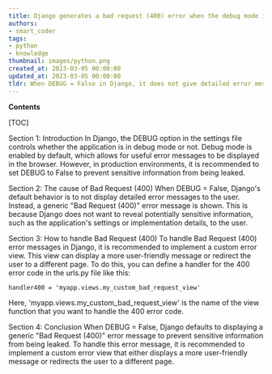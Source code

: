 ```yaml
---
title: Django generates a bad request (400) error when the debug mode is set to false
authors:
- smart_coder
tags:
- python
- knowledge
thumbnail: images/python.png
created_at: 2023-03-05 00:00:00
updated_at: 2023-03-05 00:00:00
tldr: When DEBUG = False in Django, it does not give detailed error messages and instead gives a generic `Bad Request (400)` error.
---
```


**Contents**

[TOC]

Section 1: Introduction
In Django, the DEBUG option in the settings file controls whether the application is in debug mode or not. Debug mode is enabled by default, which allows for useful error messages to be displayed in the browser. However, in production environments, it is recommended to set DEBUG to False to prevent sensitive information from being leaked.

Section 2: The cause of Bad Request (400)
When DEBUG = False, Django's default behavior is to not display detailed error messages to the user. Instead, a generic "Bad Request (400)" error message is shown. This is because Django does not want to reveal potentially sensitive information, such as the application's settings or implementation details, to the user.

Section 3: How to handle Bad Request (400)
To handle Bad Request (400) error messages in Django, it is recommended to implement a custom error view. This view can display a more user-friendly message or redirect the user to a different page. To do this, you can define a handler for the 400 error code in the urls.py file like this:

```
handler400 = 'myapp.views.my_custom_bad_request_view'
```

Here, 'myapp.views.my_custom_bad_request_view' is the name of the view function that you want to handle the 400 error code. 

Section 4: Conclusion
When DEBUG = False, Django defaults to displaying a generic "Bad Request (400)" error message to prevent sensitive information from being leaked. To handle this error message, it is recommended to implement a custom error view that either displays a more user-friendly message or redirects the user to a different page.
